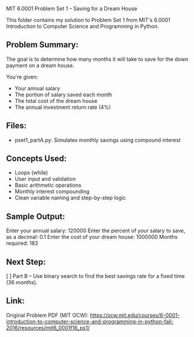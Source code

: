 MIT 6.0001 Problem Set 1 – Saving for a Dream House

This folder contains my solution to Problem Set 1 from MIT's 6.0001 Introduction to Computer Science and Programming in Python.

Problem Summary:
----------------
The goal is to determine how many months it will take to save for the down payment on a dream house.

You're given:
- Your annual salary
- The portion of salary saved each month
- The total cost of the dream house
- The annual investment return rate (4%)

Files:
------
- pset1_partA.py: Simulates monthly savings using compound interest

Concepts Used:
--------------
- Loops (while)
- User input and validation
- Basic arithmetic operations
- Monthly interest compounding
- Clean variable naming and step-by-step logic

Sample Output:
--------------
Enter your annual salary: 120000
Enter the percent of your salary to save, as a decimal: 0.1
Enter the cost of your dream house: 1000000
Months required: 183

Next Step:
----------
[ ] Part B – Use binary search to find the best savings rate for a fixed time (36 months).

Link:
-----
Original Problem PDF (MIT OCW): https://ocw.mit.edu/courses/6-0001-introduction-to-computer-science-and-programming-in-python-fall-2016/resources/mit6_0001f16_ps1/